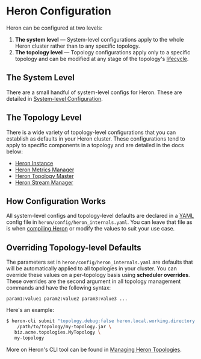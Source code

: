 # Heron Configuration

Heron can be configured at two levels:

1. **The system level** &mdash; System-level configurations apply to the whole
Heron cluster rather than to any specific topology.
2. **The topology level** &mdash; Topology configurations apply only to a
specific topology and can be modified at any stage of the topology's
[lifecycle](../../concepts/topologies.html#topology-lifecycle).

## The System Level

There are a small handful of system-level configs for Heron. These are detailed
in [System-level Configuration](system.html).

## The Topology Level

There is a wide variety of topology-level configurations that you can establish
as defaults in your Heron cluster. These configurations tend to apply to
specific components in a topology and are detailed in the docs below:

* [Heron Instance](instance.html)
* [Heron Metrics Manager](metrics-manager.html)
* [Heron Topology Master](topology-master.html)
* [Heron Stream Manager](stream-manager.html)

## How Configuration Works

All system-level configs and topology-level defaults are declared in a
[YAML](http://www.yaml.org/) config file in `heron/config/heron_internals.yaml`.
You can leave that file as is when [compiling
Heron](../../developers/compiling.html) or modify the values to suit your use
case.

## Overriding Topology-level Defaults

The parameters set in `heron/config/heron_internals.yaml` are defaults that
will be automatically applied to all topologies in your cluster. You can
override these values on a per-topology basis using **scheduler overrides**.
These overrides are the second argument in all topology management commands and
have the following syntax:

    param1:value1 param2:value2 param3:value3 ...

Here's an example:

```bash
$ heron-cli submit "topology.debug:false heron.local.working.directory:/path/to/dir" \
    /path/to/topology/my-topology.jar \
   biz.acme.topologies.MyTopology \
   my-topology
```

More on Heron's CLI tool can be found in [Managing Heron
Topologies](../heron-cli.html).
